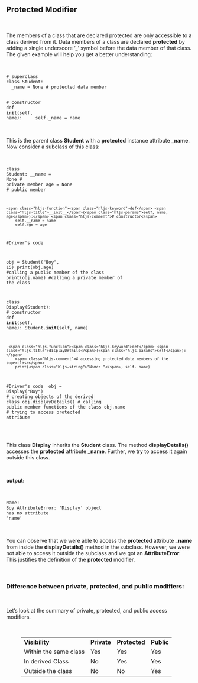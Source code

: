 <div _ngcontent-serverapp-c232="" class="note-body"><div _ngcontent-serverapp-c232="" class="body-text"><h2><strong>Protected Modifier</strong></h2><p>&nbsp;</p><p>The members of a class that are declared protected are only accessible to a class derived from it. Data members of a class are declared <strong>protected</strong> by adding a single underscore ‘_’ symbol before the data member of that class. The given example will help you get a better understanding:</p><p>&nbsp;</p><pre><code class="language-python hljs"><span class="hljs-comment"># superclass </span>
<span class="hljs-class"><span class="hljs-keyword">class</span> <span class="hljs-title">Student</span>:</span>
  _name = <span class="hljs-literal">None</span> <span class="hljs-comment"># protected data member</span>
  
  <span class="hljs-comment"># constructor</span>
  <span class="hljs-function"><span class="hljs-keyword">def</span> <span class="hljs-title">__init__</span>(<span class="hljs-params">self, name</span>):</span>
 &nbsp;&nbsp;&nbsp;&nbsp;self._name = name</code></pre><p><br>This is the parent class <strong>Student</strong> with a <strong>protected</strong> instance attribute <strong>_name</strong>. Now consider a subclass of this class:</p><p>&nbsp;</p><pre><code class="language-python hljs"><span class="hljs-class"><span class="hljs-keyword">class</span> <span class="hljs-title">Student</span>:</span>
    __name = <span class="hljs-literal">None</span> <span class="hljs-comment"># private member</span>
    age = <span class="hljs-literal">None</span> <span class="hljs-comment"># public member</span>
   
    <span class="hljs-function"><span class="hljs-keyword">def</span> <span class="hljs-title">__init__</span>(<span class="hljs-params">self, name, age</span>):</span> <span class="hljs-comment"># constructor</span>
        self.__name = name
        self.age = age

<span class="hljs-comment">#Driver's code</span>
   
obj = Student(<span class="hljs-string">"Boy"</span>, <span class="hljs-number">15</span>)
print(obj.age) <span class="hljs-comment">#calling a public member of the class</span>
print(obj.name) <span class="hljs-comment">#calling a private member of the class</span>

<span class="hljs-class"><span class="hljs-keyword">class</span> <span class="hljs-title">Display</span>(<span class="hljs-params">Student</span>):</span>
     <span class="hljs-comment"># constructor</span>
     <span class="hljs-function"><span class="hljs-keyword">def</span> <span class="hljs-title">__init__</span>(<span class="hljs-params">self, name</span>):</span>
    	Student.__init__(self, name)
     
     <span class="hljs-function"><span class="hljs-keyword">def</span> <span class="hljs-title">displayDetails</span>(<span class="hljs-params">self</span>):</span>
    	<span class="hljs-comment"># accessing protected data members of the superclass</span>
    	print(<span class="hljs-string">"Name: "</span>, self._name)

<span class="hljs-comment">#Driver's code   </span>
obj = Display(<span class="hljs-string">"Boy"</span>) <span class="hljs-comment"># creating objects of the derived class</span>
obj.displayDetails() <span class="hljs-comment"># calling public member functions of the class</span>
obj.name <span class="hljs-comment"># trying to access protected attribute</span></code></pre><p>&nbsp;</p><p>This class <strong>Display</strong> inherits the <strong>Student</strong> class. The method <strong>displayDetails()</strong> accesses the <strong>protected</strong> attribute <strong>_name</strong>. Further, we try to access it again outside this class.</p><p>&nbsp;</p><p><strong>output:</strong></p><p>&nbsp;</p><pre><code class="language-python hljs">Name: Boy 
AttributeError: <span class="hljs-string">'Display'</span> object has no attribute <span class="hljs-string">'name'</span></code></pre><p>&nbsp;</p><p>You can observe that we were able to access the <strong>protected</strong> attribute <strong>_name</strong> from inside the <strong>displayDetails()</strong> method in the subclass. However, we were not able to access it outside the subclass and we got an <strong>AttributeError</strong>. This justifies the definition of the <strong>protected</strong> modifier.</p><p>&nbsp;</p><h3>Difference between private, protected, and public modifiers:</h3><p>&nbsp;</p><p>Let’s look at the summary of private, protected, and public access modifiers.</p><p>&nbsp;</p><figure class="table"><table><tbody><tr><td><strong>Visibility</strong></td><td><strong>Private</strong></td><td><strong>Protected</strong></td><td><strong>Public</strong></td></tr><tr><td>Within the same class</td><td>Yes</td><td>Yes</td><td>Yes</td></tr><tr><td>In derived Class</td><td>No</td><td>Yes</td><td>Yes</td></tr><tr><td>Outside the class</td><td>No</td><td>No</td><td>Yes</td></tr></tbody></table></figure><p><br>&nbsp;</p></div></div>